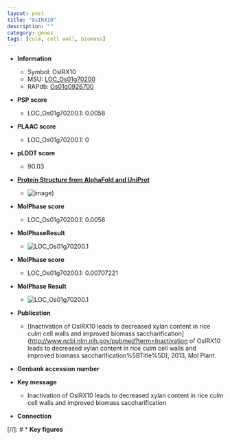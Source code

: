 ```yaml
---
layout: post
title: "OsIRX10"
description: ""
category: genes
tags: [culm, cell wall, biomass]
---
```


* **Information**  
    + Symbol: OsIRX10  
    + MSU: [LOC_Os01g70200](http://rice.plantbiology.msu.edu/cgi-bin/ORF_infopage.cgi?orf=LOC_Os01g70200)  
    + RAPdb: [Os01g0926700](http://rapdb.dna.affrc.go.jp/viewer/gbrowse_details/irgsp1?name=Os01g0926700)  

* **PSP score**  
    + LOC_Os01g70200.1: 0.0058 

* **PLAAC score**  
    + LOC_Os01g70200.1: 0 

* **pLDDT score**
    + 90.03

* **[Protein Structure from AlphaFold and UniProt](https://www.uniprot.org/uniprotkb/Q8S1X7/entry#structure)**
    + ![image](https://ricepsp.github.io/images/Q8/AF-Q8S1X7-F1.png))

* **MolPhase score**
    + LOC_Os01g70200.1: 0.0058

* **MolPhaseResult**
    + ![LOC_Os01g70200.1](https://ricepsp.github.io/pictures/LOC_Os01g/LOC_Os01g70200.1.png)

* **MolPhase score**
    + LOC_Os01g70200.1: 0.00707221

* **MolPhase Result**
    + ![LOC_Os01g70200.1](https://304243504.github.io/Pictures/LOC_Os01g/LOC_Os01g70200.1.png)

* **Publication**  
    + [Inactivation of OsIRX10 leads to decreased xylan content in rice culm cell walls and improved biomass saccharification](http://www.ncbi.nlm.nih.gov/pubmed?term=Inactivation of OsIRX10 leads to decreased xylan content in rice culm cell walls and improved biomass saccharification%5BTitle%5D), 2013, Mol Plant.

* **Genbank accession number**  

* **Key message**  
    + Inactivation of OsIRX10 leads to decreased xylan content in rice culm cell walls and improved biomass saccharification

* **Connection**  

[//]: # * **Key figures**  


